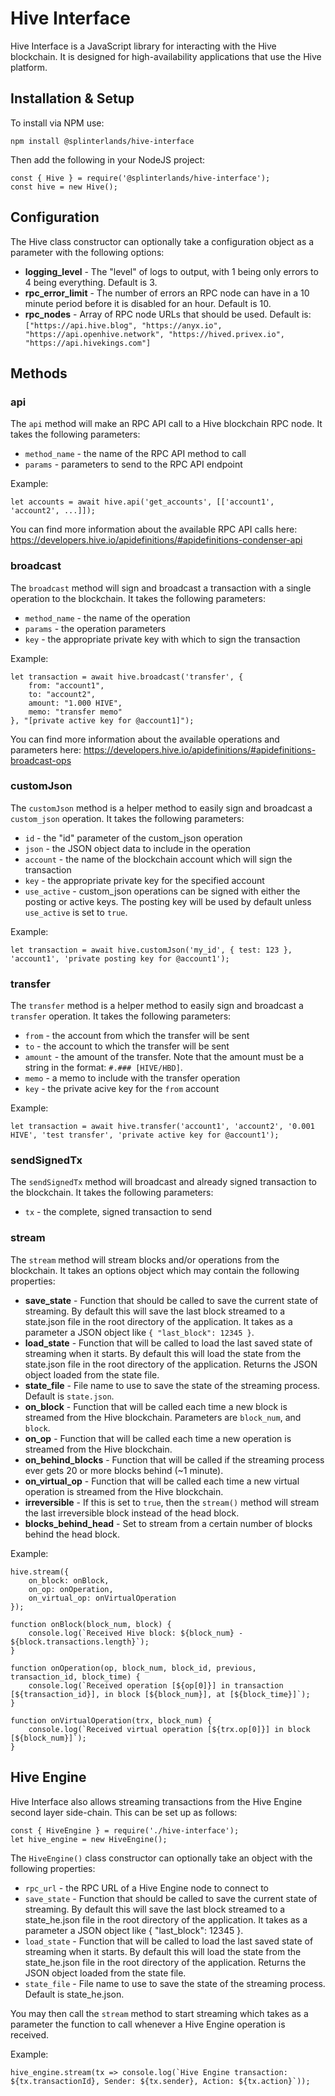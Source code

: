 # Hive Interface

Hive Interface is a JavaScript library for interacting with the Hive blockchain. It is designed for high-availability applications that use the Hive platform.

## Installation & Setup

To install via NPM use:

`npm install @splinterlands/hive-interface`

Then add the following in your NodeJS project:

```
const { Hive } = require('@splinterlands/hive-interface');
const hive = new Hive();
```

## Configuration

The Hive class constructor can optionally take a configuration object as a parameter with the following options:

- **logging_level** - The "level" of logs to output, with 1 being only errors to 4 being everything. Default is 3.
- **rpc_error_limit** - The number of errors an RPC node can have in a 10 minute period before it is disabled for an hour. Default is 10.
- **rpc_nodes** - Array of RPC node URLs that should be used. Default is: `["https://api.hive.blog", "https://anyx.io", "https://api.openhive.network", "https://hived.privex.io", "https://api.hivekings.com"]`

## Methods

### api

The `api` method will make an RPC API call to a Hive blockchain RPC node. It takes the following parameters:

- `method_name` - the name of the RPC API method to call
- `params` - parameters to send to the RPC API endpoint

Example:
```
let accounts = await hive.api('get_accounts', [['account1', 'account2', ...]]);
```

You can find more information about the available RPC API calls here: https://developers.hive.io/apidefinitions/#apidefinitions-condenser-api

### broadcast

The `broadcast` method will sign and broadcast a transaction with a single operation to the blockchain. It takes the following parameters:

- `method_name` - the name of the operation
- `params` - the operation parameters
- `key` - the appropriate private key with which to sign the transaction

Example:
```
let transaction = await hive.broadcast('transfer', {
	from: "account1",
	to: "account2",
	amount: "1.000 HIVE",
	memo: "transfer memo"
}, "[private active key for @account1]");
```

You can find more information about the available operations and parameters here: https://developers.hive.io/apidefinitions/#apidefinitions-broadcast-ops

### customJson

The `customJson` method is a helper method to easily sign and broadcast a `custom_json` operation. It takes the following parameters:

- `id` - the "id" parameter of the custom_json operation
- `json` - the JSON object data to include in the operation
- `account` - the name of the blockchain account which will sign the transaction
- `key` - the appropriate private key for the specified account
- `use_active` - custom_json operations can be signed with either the posting or active keys. The posting key will be used by default unless `use_active` is set to `true`.

Example:
```
let transaction = await hive.customJson('my_id', { test: 123 }, 'account1', 'private posting key for @account1');
```

### transfer

The `transfer` method is a helper method to easily sign and broadcast a `transfer` operation. It takes the following parameters:

- `from` - the account from which the transfer will be sent
- `to` - the account to which the transfer will be sent
- `amount` - the amount of the transfer. Note that the amount must be a string in the format: `#.### [HIVE/HBD]`.
- `memo` - a memo to include with the transfer operation
- `key` - the private acive key for the `from` account

Example:
```
let transaction = await hive.transfer('account1', 'account2', '0.001 HIVE', 'test transfer', 'private active key for @account1');
```

### sendSignedTx

The `sendSignedTx` method will broadcast and already signed transaction to the blockchain. It takes the following parameters:

- `tx` - the complete, signed transaction to send

### stream

The `stream` method will stream blocks and/or operations from the blockchain. It takes an options object which may contain the following properties:

- **save_state** - Function that should be called to save the current state of streaming. By default this will save the last block streamed to a state.json file in the root directory of the application. It takes as a parameter a JSON object like `{ "last_block": 12345 }`.
- **load_state** - Function that will be called to load the last saved state of streaming when it starts. By default this will load the state from the state.json file in the root directory of the application. Returns the JSON object loaded from the state file.
- **state_file** - File name to use to save the state of the streaming process. Default is `state.json`.
- **on_block** - Function that will be called each time a new block is streamed from the Hive blockchain. Parameters are `block_num`, and `block`.
- **on_op** - Function that will be called each time a new operation is streamed from the Hive blockchain.
- **on_behind_blocks** - Function that will be called if the streaming process ever gets 20 or more blocks behind (~1 minute).
- **on_virtual_op** - Function that will be called each time a new virtual operation is streamed from the Hive blockchain.
- **irreversible** - If this is set to `true`, then the `stream()` method will stream the last irreversible block instead of the head block.
- **blocks_behind_head** - Set to stream from a certain number of blocks behind the head block.

Example:

```
hive.stream({ 
	on_block: onBlock, 
	on_op: onOperation,
	on_virtual_op: onVirtualOperation
});

function onBlock(block_num, block) {
	console.log(`Received Hive block: ${block_num} - ${block.transactions.length}`);
}

function onOperation(op, block_num, block_id, previous, transaction_id, block_time) {
	console.log(`Received operation [${op[0]}] in transaction [${transaction_id}], in block [${block_num}], at [${block_time}]`);
}

function onVirtualOperation(trx, block_num) {
	console.log(`Received virtual operation [${trx.op[0]}] in block [${block_num}]`);
}
```

## Hive Engine
 
Hive Interface also allows streaming transactions from the Hive Engine second layer side-chain. This can be set up as follows:

```
const { HiveEngine } = require('./hive-interface');
let hive_engine = new HiveEngine();
```

The `HiveEngine()` class constructor can optionally take an object with the following properties:

- `rpc_url` - the RPC URL of a Hive Engine node to connect to
- `save_state` - Function that should be called to save the current state of streaming. By default this will save the last block streamed to a state_he.json file in the root directory of the application. It takes as a parameter a JSON object like { "last_block": 12345 }.
- `load_state` - Function that will be called to load the last saved state of streaming when it starts. By default this will load the state from the state_he.json file in the root directory of the application. Returns the JSON object loaded from the state file.
- `state_file` - File name to use to save the state of the streaming process. Default is state_he.json.

You may then call the `stream` method to start streaming which takes as a parameter the function to call whenever a Hive Engine operation is received.

Example:

```
hive_engine.stream(tx => console.log(`Hive Engine transaction: ${tx.transactionId}, Sender: ${tx.sender}, Action: ${tx.action}`));
```